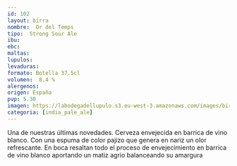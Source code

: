 ```yaml
---
id: 102
layout: birra
nombre:  Or del Temps
tipo:  Strong Sour Ale
ibu: 
ebc:  
maltas: 
lupulos: 
levaduras:
formato: Botella 37.5cl
volumen:  8.4 %
alergenos: 
origen: España
pvp: 5.30 
imagen: https://labodegadellupulo.s3.eu-west-3.amazonaws.com/images/birras/ordeltemps.jpg
categoria: [india_pale_ale]
---
```

Una de nuestras últimas novedades. Cerveza envejecida en barrica de vino blanco. Con una espuma de color pajizo que genera en nariz un olor refrescante. En boca resaltan todo el proceso de envejecimiento en barrica de vino blanco aportando un matiz agrio balanceando su amargura




